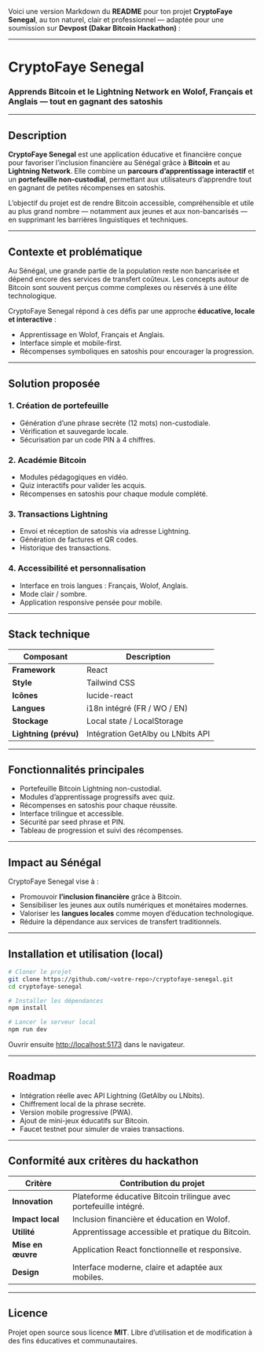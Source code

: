 Voici une version Markdown du **README** pour ton projet **CryptoFaye Senegal**, au ton naturel, clair et professionnel — adaptée pour une soumission sur **Devpost (Dakar Bitcoin Hackathon)** :

---

# CryptoFaye Senegal

### Apprends Bitcoin et le Lightning Network en Wolof, Français et Anglais — tout en gagnant des satoshis

---

## Description

**CryptoFaye Senegal** est une application éducative et financière conçue pour favoriser l’inclusion financière au Sénégal grâce à **Bitcoin** et au **Lightning Network**.
Elle combine un **parcours d’apprentissage interactif** et un **portefeuille non-custodial**, permettant aux utilisateurs d’apprendre tout en gagnant de petites récompenses en satoshis.

L’objectif du projet est de rendre Bitcoin accessible, compréhensible et utile au plus grand nombre — notamment aux jeunes et aux non-bancarisés — en supprimant les barrières linguistiques et techniques.

---

## Contexte et problématique

Au Sénégal, une grande partie de la population reste non bancarisée et dépend encore des services de transfert coûteux.
Les concepts autour de Bitcoin sont souvent perçus comme complexes ou réservés à une élite technologique.

CryptoFaye Senegal répond à ces défis par une approche **éducative, locale et interactive** :

* Apprentissage en Wolof, Français et Anglais.
* Interface simple et mobile-first.
* Récompenses symboliques en satoshis pour encourager la progression.

---

## Solution proposée

### 1. Création de portefeuille

* Génération d’une phrase secrète (12 mots) non-custodiale.
* Vérification et sauvegarde locale.
* Sécurisation par un code PIN à 4 chiffres.

### 2. Académie Bitcoin

* Modules pédagogiques en vidéo.
* Quiz interactifs pour valider les acquis.
* Récompenses en satoshis pour chaque module complété.

### 3. Transactions Lightning

* Envoi et réception de satoshis via adresse Lightning.
* Génération de factures et QR codes.
* Historique des transactions.

### 4. Accessibilité et personnalisation

* Interface en trois langues : Français, Wolof, Anglais.
* Mode clair / sombre.
* Application responsive pensée pour mobile.

---

## Stack technique

| Composant             | Description                       |
| --------------------- | --------------------------------- |
| **Framework**         | React                             |
| **Style**             | Tailwind CSS                      |
| **Icônes**            | lucide-react                      |
| **Langues**           | i18n intégré (FR / WO / EN)       |
| **Stockage**          | Local state / LocalStorage        |
| **Lightning (prévu)** | Intégration GetAlby ou LNbits API |

---

## Fonctionnalités principales

* Portefeuille Bitcoin Lightning non-custodial.
* Modules d’apprentissage progressifs avec quiz.
* Récompenses en satoshis pour chaque réussite.
* Interface trilingue et accessible.
* Sécurité par seed phrase et PIN.
* Tableau de progression et suivi des récompenses.

---

## Impact au Sénégal

CryptoFaye Senegal vise à :

* Promouvoir **l’inclusion financière** grâce à Bitcoin.
* Sensibiliser les jeunes aux outils numériques et monétaires modernes.
* Valoriser les **langues locales** comme moyen d’éducation technologique.
* Réduire la dépendance aux services de transfert traditionnels.

---

## Installation et utilisation (local)

```bash
# Cloner le projet
git clone https://github.com/<votre-repo>/cryptofaye-senegal.git
cd cryptofaye-senegal

# Installer les dépendances
npm install

# Lancer le serveur local
npm run dev
```

Ouvrir ensuite [http://localhost:5173](http://localhost:5173) dans le navigateur.

---

## Roadmap

* Intégration réelle avec API Lightning (GetAlby ou LNbits).
* Chiffrement local de la phrase secrète.
* Version mobile progressive (PWA).
* Ajout de mini-jeux éducatifs sur Bitcoin.
* Faucet testnet pour simuler de vraies transactions.

---

## Conformité aux critères du hackathon

| Critère           | Contribution du projet                                            |
| ----------------- | ----------------------------------------------------------------- |
| **Innovation**    | Plateforme éducative Bitcoin trilingue avec portefeuille intégré. |
| **Impact local**  | Inclusion financière et éducation en Wolof.                       |
| **Utilité**       | Apprentissage accessible et pratique du Bitcoin.                  |
| **Mise en œuvre** | Application React fonctionnelle et responsive.                    |
| **Design**        | Interface moderne, claire et adaptée aux mobiles.                 |

---

## Licence

Projet open source sous licence **MIT**.
Libre d’utilisation et de modification à des fins éducatives et communautaires.
